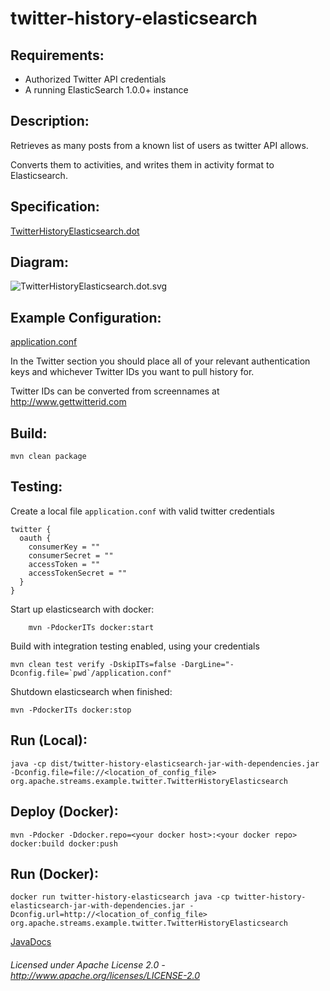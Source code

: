 twitter-history-elasticsearch
==============================

Requirements:
-------------
 - Authorized Twitter API credentials
 - A running ElasticSearch 1.0.0+ instance

Description:
------------
Retrieves as many posts from a known list of users as twitter API allows.

Converts them to activities, and writes them in activity format to Elasticsearch.

Specification:
-----------------

[TwitterHistoryElasticsearch.dot](TwitterHistoryElasticsearch.dot "TwitterHistoryElasticsearch.dot" )

Diagram:
-----------------

![TwitterHistoryElasticsearch.dot.svg](./TwitterHistoryElasticsearch.dot.svg)

Example Configuration:
----------------------

[application.conf](application.conf "application.conf" )

In the Twitter section you should place all of your relevant authentication keys and whichever Twitter IDs you want to pull history for.

Twitter IDs can be converted from screennames at http://www.gettwitterid.com

Build:
---------

    mvn clean package
   
Testing:
---------

Create a local file `application.conf` with valid twitter credentials

    twitter {
      oauth {
        consumerKey = ""
        consumerSecret = ""
        accessToken = ""
        accessTokenSecret = ""
      }
    }
    
Start up elasticsearch with docker:
    
        mvn -PdockerITs docker:start

Build with integration testing enabled, using your credentials

    mvn clean test verify -DskipITs=false -DargLine="-Dconfig.file=`pwd`/application.conf"

Shutdown elasticsearch when finished:

    mvn -PdockerITs docker:stop

Run (Local):
------------

    java -cp dist/twitter-history-elasticsearch-jar-with-dependencies.jar -Dconfig.file=file://<location_of_config_file> org.apache.streams.example.twitter.TwitterHistoryElasticsearch

Deploy (Docker):
----------------

    mvn -Pdocker -Ddocker.repo=<your docker host>:<your docker repo> docker:build docker:push

Run (Docker):
-------------

    docker run twitter-history-elasticsearch java -cp twitter-history-elasticsearch-jar-with-dependencies.jar -Dconfig.url=http://<location_of_config_file> org.apache.streams.example.twitter.TwitterHistoryElasticsearch

[JavaDocs](apidocs/index.html "JavaDocs")

###### Licensed under Apache License 2.0 - http://www.apache.org/licenses/LICENSE-2.0
